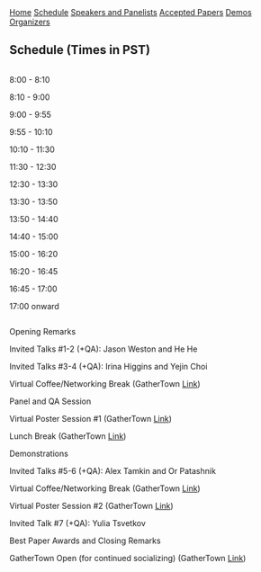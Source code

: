 <div class="header">
  <a href="https://ctrlgenworkshop.github.io/">Home</a>
  <a class="active" href="https://ctrlgenworkshop.github.io/schedule.html">Schedule</a>
  <a href="https://ctrlgenworkshop.github.io/speakers_panelists.html">Speakers and Panelists</a>
  <a href="https://ctrlgenworkshop.github.io/accepted_papers.html">Accepted Papers</a>
  <a href="https://ctrlgenworkshop.github.io/accepted_demos.html">Demos</a>
  <a href="https://ctrlgenworkshop.github.io/organizers.html">Organizers</a>
</div>

<head>
<meta http-equiv="Content-Type" content="text/html; charset=UTF-8">
  <meta name="viewport" content="“width=800”">
</head>

## Schedule (Times in PST)

<div class="row">
    <div class="column left">
        <p>8:00 - 8:10</p>
        <p>8:10 - 9:00</p>
        <p>9:00 - 9:55</p>
        <p>9:55 - 10:10</p>
        <p>10:10 - 11:30</p>
        <p>11:30 - 12:30</p>
        <p>12:30 - 13:30</p>
        <p>13:30 - 13:50</p>
        <p>13:50 - 14:40</p>
        <p>14:40 - 15:00</p>
        <p>15:00 - 16:20</p>
        <p>16:20 - 16:45</p>
        <p>16:45 - 17:00</p>
        <p>17:00 onward</p>
    </div>
    <div class="column right">
        <p>Opening Remarks</p>
        <p>Invited Talks #1-2 (+QA): Jason Weston and He He</p>
        <p>Invited Talks #3-4 (+QA): Irina Higgins and Yejin Choi</p>
        <p>Virtual Coffee/Networking Break (GatherTown <a href="https://eventhosts.gather.town/565tdbNQmjvSsRTY/ctrlgen21-networking">Link</a>)</p>
        <p>Panel and QA Session</p>
        <p>Virtual Poster Session #1 (GatherTown <a href="https://eventhosts.gather.town/LCkewViIY569sXz7/ctrlgen-poster-session-1">Link</a>)</p>
        <p>Lunch Break (GatherTown <a href="https://eventhosts.gather.town/565tdbNQmjvSsRTY/ctrlgen21-networking">Link</a>)</p>
        <p>Demonstrations</p>
        <p>Invited Talks #5-6 (+QA): Alex Tamkin and Or Patashnik</p>
        <p>Virtual Coffee/Networking Break (GatherTown <a href="https://eventhosts.gather.town/565tdbNQmjvSsRTY/ctrlgen21-networking">Link</a>)</p>
        <p>Virtual Poster Session #2 (GatherTown <a href="https://eventhosts.gather.town/LCkewViIY569sXz7/ctrlgen-poster-session-1">Link</a>)</p>
        <p>Invited Talk #7 (+QA): Yulia Tsvetkov</p>
        <p>Best Paper Awards and Closing Remarks</p>
        <p>GatherTown Open (for continued socializing) (GatherTown <a href="https://eventhosts.gather.town/565tdbNQmjvSsRTY/ctrlgen21-networking">Link</a>)</p>
    </div>
</div>